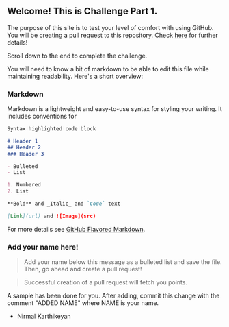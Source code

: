 ## Welcome! This is Challenge Part 1. 


The purpose of this site is to test your level of comfort with using GitHub. You will be creating a pull request to this repository. Check [here](https://github.com/cyberwizard1001/workshop-practise/tree/main/GitHub/CONTEST.md) for further details!

Scroll down to the end to complete the challenge.

You will need to know a bit of markdown to be able to edit this file while maintaining readability. Here's a short overview: 


### Markdown

Markdown is a lightweight and easy-to-use syntax for styling your writing. It includes conventions for

```markdown
Syntax highlighted code block

# Header 1
## Header 2
### Header 3

- Bulleted
- List

1. Numbered
2. List

**Bold** and _Italic_ and `Code` text

[Link](url) and ![Image](src)
```

For more details see [GitHub Flavored Markdown](https://guides.github.com/features/mastering-markdown/).


### Add your name here!

> Add your name below this message as a bulleted list and save the file. Then, go ahead and create a pull request!

> Successful creation of a pull request will fetch you points.

A sample has been done for you. After adding, commit this change with the comment "ADDED NAME" where NAME is your name. 

- Nirmal Karthikeyan


